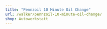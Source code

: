 ```yaml
---
title: "Pennzoil 10 Minute Oil Change"
url: /walker/pennzoil-10-minute-oil-change/
shop: Autowerkstatt
---
```

